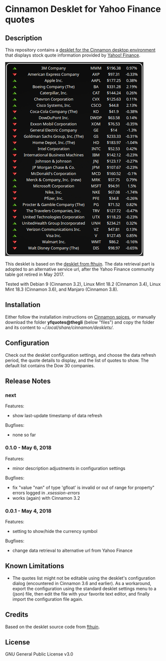 # Cinnamon Desklet for Yahoo Finance quotes

## Description
This repository contains a [desklet for the Cinnamon desktop environment](https://cinnamon-spices.linuxmint.com/desklets) that displays stock quote information provided by [Yahoo! Finance](https://finance.yahoo.com/).

![Screenshot](screenshot.png)

This desklet is based on the [desklet from fthuin](https://cinnamon-spices.linuxmint.com/desklets/view/23). The data retrieval part is adopted to an alternative service url, after the Yahoo Finance community table got retired in May 2017.

Tested with Debian 9 (Cinnamon 3.2), Linux Mint 18.2 (Cinnamon 3.4), Linux Mint 18.3 (Cinnamon 3.6), and Manjaro (Cinnamon 3.8).

## Installation
Either follow the installation instructions on [Cinnamon spices](https://cinnamon-spices.linuxmint.com/desklets), or manually download the folder **yfquotes@thegli** (below "files") and copy the folder and its content to *~/.local/share/cinnamon/desklets/*.

## Configuration
Check out the desklet configuration settings, and choose the data refresh period, the quote details to display, and the list of quotes to show. The default list contains the Dow 30 companies.

## Release Notes

### next
Features:
* show last-update timestamp of data refresh

Bugfixes:
* none so far

### 0.1.0 - May 6, 2018
Features:
* minor description adjustments in configuration settings

Bugfixes:
* fix "value "nan" of type 'gfloat' is invalid or out of range for property" errors logged in *.xsession-errors*
* works (again) with Cinnamon 3.2

### 0.0.1 - May 4, 2018
Features:
* setting to show/hide the currency symbol

Bugfixes:
* change data retrieval to alternative url from Yahoo Finance

## Known Limitations
* The quotes list might not be editable using the desklet's configuration dialog (encountered in Cinnamon 3.6 and earlier). As a workaround, export the configuration using the standard desklet settings menu to a (json) file, then edit the file with your favorite text editor, and finally import the configuration file again.
 
## Credits
Based on the desklet source code from [fthuin](https://github.com/fthuin/yahoofinance-cinnamon-desklet).

## License
GNU General Public License v3.0
